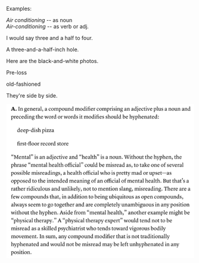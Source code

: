 Examples:  


*Air conditioning* -- as noun  
*Air-conditioning* -- as verb or adj.  

I would say three and a half to four.  

A three-and-a-half-inch hole.  

Here are the black-and-white photos.  

Pre-loss  

old-fashioned  

They're side by side.  

![My image Name](/assets/images/mental-health-issue----hyphen.jpg)